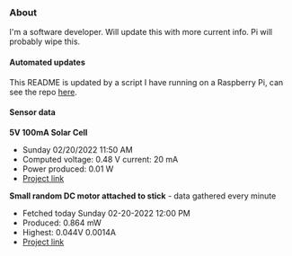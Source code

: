 ### About
I'm a software developer. Will update this with more current info. Pi will probably wipe this.

#### Automated updates
This README is updated by a script I have running on a Raspberry Pi, can see the repo [here](https://github.com/jdc-cunningham/raspi-git-repo-updater).

#### Sensor data
**5V 100mA Solar Cell**
- Sunday 02/20/2022 11:50 AM
- Computed voltage: 0.48 V current: 20 mA
- Power produced: 0.01 W
- [Project link](https://github.com/jdc-cunningham/raspisolarplotter)

**Small random DC motor attached to stick** - data gathered every minute
- Fetched today Sunday 02-20-2022 12:00 PM
- Produced: 0.864 mW
- Highest: 0.044V 0.0014A
- [Project link](https://github.com/jdc-cunningham/turbine-raspi)